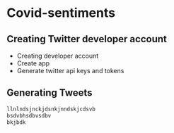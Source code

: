 # Covid-sentiments

## Creating Twitter developer account

- Creating developer account
- Create app
- Generate twitter api keys and tokens

## Generating Tweets
```python
llnlndsjnckjdsnkjnndskjcdsvb
bsdvbhsdbvsdbv
bkjbdk
```
